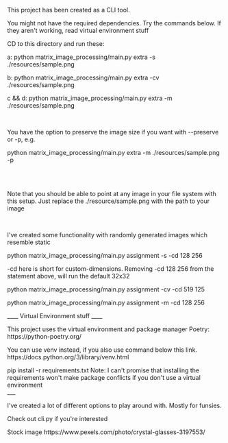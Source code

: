 

<p>This project has been created as a CLI tool.</p>
<p>You might not have the required dependencies. Try the commands below. If they aren't working, read virtual environment stuff</p>

<p> CD to this directory and run these: </p>
<p> a: python matrix_image_processing/main.py extra -s ./resources/sample.png </p>
<p> b: python matrix_image_processing/main.py extra -cv ./resources/sample.png</p>
<p> c && d: python matrix_image_processing/main.py extra -m ./resources/sample.png <p>
<br>
<p> You have the option to preserve the image size if you want with --preserve or -p, e.g.</p>
<p> python matrix_image_processing/main.py extra -m ./resources/sample.png -p</p>
<br><br>
<p> Note that you should be able to point at any image in your file system with this setup. Just replace the ./resource/sample.png with the path to your image</p>
<br>
<p> I've created some functionality with randomly generated images which resemble static </p>
<p> python matrix_image_processing/main.py assignment -s -cd 128 256 </p>
<p> -cd here is short for custom-dimensions. Removing -cd 128 256 from the statement above, will run the default 32x32 </p>
<p> python matrix_image_processing/main.py assignment -cv -cd 519 125 </p>
<p> python matrix_image_processing/main.py assignment -m -cd 128 256 </p>

<p>____ Virtual Environment stuff ____</p>
<p>
This project uses the virtual environment and package manager Poetry:
https://python-poetry.org/
</p>

<p>
You can use venv instead, if you also use command below this link.
https://docs.python.org/3/library/venv.html
</p>

<p>
pip install -r requirements.txt
Note: I can't promise that installing the requirements won't make package conflicts if you don't use a virtual environment
<br>
___
</p>


<p>I've created a lot of different options to play around with. Mostly for funsies.</p>
<p>Check out cli.py if you're interested </p>



<p> Stock image https://www.pexels.com/photo/crystal-glasses-3197553/ </p>
